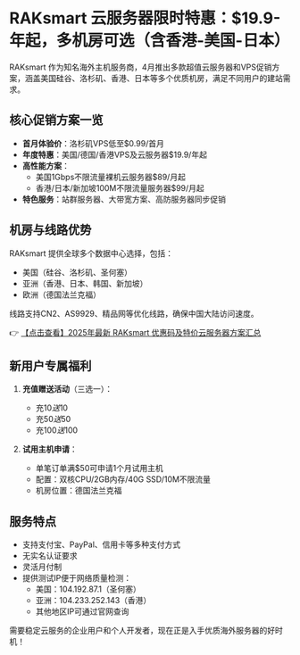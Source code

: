 # RAKsmart 云服务器限时特惠：$19.9-年起，多机房可选（含香港-美国-日本）

RAKsmart 作为知名海外主机服务商，4月推出多款超值云服务器和VPS促销方案，涵盖美国硅谷、洛杉矶、香港、日本等多个优质机房，满足不同用户的建站需求。

## 核心促销方案一览

- **首月体验价**：洛杉矶VPS低至$0.99/首月
- **年度特惠**：美国/德国/香港VPS及云服务器$19.9/年起
- **高性能方案**：
  - 美国1Gbps不限流量裸机云服务器$89/月起
  - 香港/日本/新加坡100M不限流量服务器$99/月起
- **特色服务**：站群服务器、大带宽方案、高防服务器同步促销

## 机房与线路优势

RAKsmart 提供全球多个数据中心选择，包括：
- 美国（硅谷、洛杉矶、圣何塞）
- 亚洲（香港、日本、韩国、新加坡）
- 欧洲（德国法兰克福）

线路支持CN2、AS9929、精品网等优化线路，确保中国大陆访问速度。

👉 [【点击查看】2025年最新 RAKsmart 优惠码及特价云服务器方案汇总](https://bit.ly/raksmart)

## 新用户专属福利

1. **充值赠送活动**（三选一）：
   - 充$10送$10
   - 充$50送$50
   - 充$100送$100

2. **试用主机申请**：
   - 单笔订单满$50可申请1个月试用主机
   - 配置：双核CPU/2GB内存/40G SSD/10M不限流量
   - 机房位置：德国法兰克福

## 服务特点

- 支持支付宝、PayPal、信用卡等多种支付方式
- 无实名认证要求
- 灵活月付制
- 提供测试IP便于网络质量检测：
  - 美国：104.192.87.1（圣何塞）
  - 亚洲：104.233.252.143（香港）
  - 其他地区IP可通过官网查询

需要稳定云服务的企业用户和个人开发者，现在正是入手优质海外服务器的好时机！